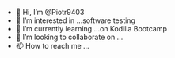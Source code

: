 - 👋 Hi, I’m @Piotr9403
- 👀 I’m interested in ...software testing
- 🌱 I’m currently learning ...on Kodilla Bootcamp
- 💞️ I’m looking to collaborate on ...
- 📫 How to reach me ...

<!---
Piotr9403/Piotr9403 is a ✨ special ✨ repository because its `README.md` (this file) appears on your GitHub profile.
You can click the Preview link to take a look at your changes.
--->

